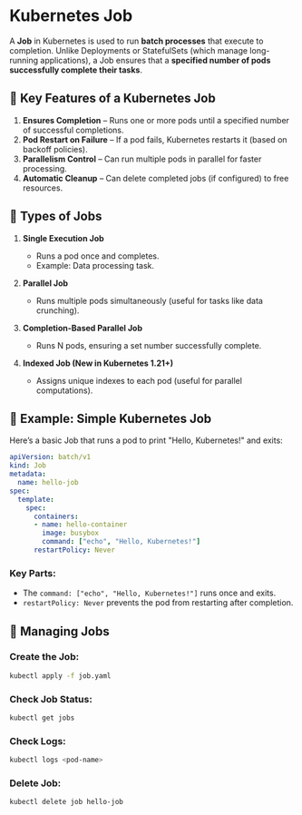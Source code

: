 # Kubernetes Job

A **Job** in Kubernetes is used to run **batch processes** that execute to completion. Unlike Deployments or StatefulSets (which manage long-running applications), a Job ensures that a **specified number of pods successfully complete their tasks**.

## 🔹 Key Features of a Kubernetes Job
1. **Ensures Completion** – Runs one or more pods until a specified number of successful completions.
2. **Pod Restart on Failure** – If a pod fails, Kubernetes restarts it (based on backoff policies).
3. **Parallelism Control** – Can run multiple pods in parallel for faster processing.
4. **Automatic Cleanup** – Can delete completed jobs (if configured) to free resources.

## 🔹 Types of Jobs
1. **Single Execution Job**  
   - Runs a pod once and completes.  
   - Example: Data processing task.  

2. **Parallel Job**  
   - Runs multiple pods simultaneously (useful for tasks like data crunching).  

3. **Completion-Based Parallel Job**  
   - Runs N pods, ensuring a set number successfully complete.  

4. **Indexed Job (New in Kubernetes 1.21+)**  
   - Assigns unique indexes to each pod (useful for parallel computations).  

## 🔹 Example: Simple Kubernetes Job
Here’s a basic Job that runs a pod to print "Hello, Kubernetes!" and exits:

```yaml
apiVersion: batch/v1
kind: Job
metadata:
  name: hello-job
spec:
  template:
    spec:
      containers:
      - name: hello-container
        image: busybox
        command: ["echo", "Hello, Kubernetes!"]
      restartPolicy: Never
```

### Key Parts:
- The `command: ["echo", "Hello, Kubernetes!"]` runs once and exits.
- `restartPolicy: Never` prevents the pod from restarting after completion.

## 🔹 Managing Jobs
### Create the Job:
```sh
kubectl apply -f job.yaml
```

### Check Job Status:
```sh
kubectl get jobs
```

### Check Logs:
```sh
kubectl logs <pod-name>
```

### Delete Job:
```sh
kubectl delete job hello-job
```

<!-- Would you like an example of a **CronJob**, which is a Job that runs on a schedule? 🚀 -->

